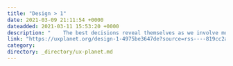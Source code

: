 ```yaml
---
title: "Design > 1"
date: 2021-03-09 21:11:54 +0000
dateadded: 2021-03-11 15:53:20 +0000
description: "    The best decisions reveal themselves as we involve more than ourselves in the process.  Continue reading on UX Planet »  "
link: "https://uxplanet.org/design-1-4975be3647de?source=rss----819cc2aaeee0---4"
category:
directory: _directory/ux-planet.md
---
```

